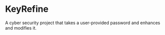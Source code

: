 # KeyRefine
A cyber security project that takes a user-provided password and enhances and modifies it.
